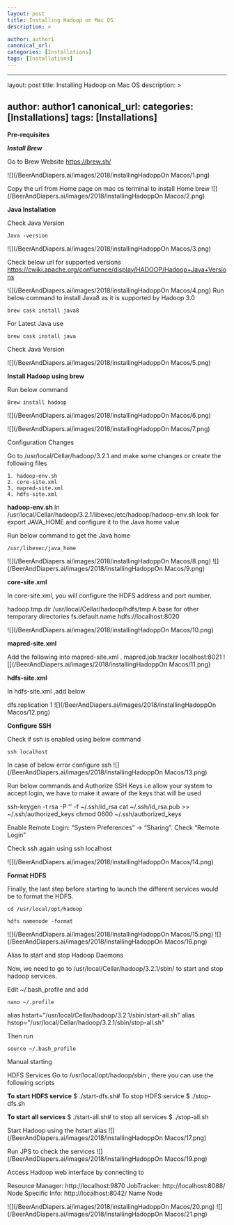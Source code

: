 ```yaml
---
layout: post
title: Installing Hadoop on Mac OS
description: >

author: author1
canonical_url:
categories: [Installations]
tags: [Installations]
---
```


---
layout: post
title: Installing Hadoop on Mac OS
description: >

author: author1
canonical_url:
categories: [Installations]
tags: [Installations]
---
**Pre-requisites**

***Install Brew***

Go to Brew Website
https://brew.sh/

![](/BeerAndDiapers.ai/images/2018/installingHadoppOn Macos/1.png)

Copy the url from Home page on mac os terminal to install Home brew
![](/BeerAndDiapers.ai/images/2018/installingHadoppOn Macos/2.png)


**Java Installation**

Check Java Version

`Java -version`

![](/BeerAndDiapers.ai/images/2018/installingHadoppOn Macos/3.png)


Check below url for supported versions
https://cwiki.apache.org/confluence/display/HADOOP/Hadoop+Java+Versions

![](/BeerAndDiapers.ai/images/2018/installingHadoppOn Macos/4.png)
Run below command to install Java8 as it is supported by Hadoop 3.0

    brew cask install java8




For Latest Java use

    brew cask install java

Check Java Version

![](/BeerAndDiapers.ai/images/2018/installingHadoppOn Macos/5.png)

**Install Hadoop using brew**

Run below command

    Brew install hadoop

![](/BeerAndDiapers.ai/images/2018/installingHadoppOn Macos/6.png)


![](/BeerAndDiapers.ai/images/2018/installingHadoppOn Macos/7.png)


Configuration Changes

Go to  /usr/local/Cellar/hadoop/3.2.1 and make some changes or create the following files

	1. hadoop-env.sh
	2. core-site.xml
	3. mapred-site.xml
	4. hdfs-site.xml

**hadoop-env.sh**
In  /usr/local/Cellar/hadoop/3.2.1/libexec/etc/hadoop/hadoop-env.sh  look for export JAVA_HOME and configure it to the Java home value

Run below command to get the Java home

    /usr/libexec/java_home

![](/BeerAndDiapers.ai/images/2018/installingHadoppOn Macos/8.png)
![](/BeerAndDiapers.ai/images/2018/installingHadoppOn Macos/9.png)




**core-site.xml**

In core-site.xml, you will configure the HDFS address and port number.

<!-- Put site-specific property overrides in this file. -->
<configuration>
  <property>
    <name>hadoop.tmp.dir</name>
    <value>/usr/local/Cellar/hadoop/hdfs/tmp</value>
    <description>A base for other temporary directories</description>             
  </property>
  <property>
    <name>fs.default.name</name>
    <value>hdfs://localhost:8020</value>
  </property>
</configuration>

![](/BeerAndDiapers.ai/images/2018/installingHadoppOn Macos/10.png)



**mapred-site.xml**


Add the following into mapred-site.xml .
<configuration>
  <property>
    <name>mapred.job.tracker</name>
    <value>localhost:8021</value>
  </property>
</configuration>
![](/BeerAndDiapers.ai/images/2018/installingHadoppOn Macos/11.png)



**hdfs-site.xml**

In hdfs-site.xml ,add below

<configuration>
  <property>
    <name>dfs.replication</name>
    <value>1</value>
  </property>
</configuration>
![](/BeerAndDiapers.ai/images/2018/installingHadoppOn Macos/12.png)


**Configure SSH**

Check if ssh is enabled using below command

    ssh localhost

In case of below error configure ssh
![](/BeerAndDiapers.ai/images/2018/installingHadoppOn Macos/13.png)

Run below commands and Authorize SSH Keys i.e allow your system to accept login, we have to make it aware of the keys that will be used

 ssh-keygen -t rsa -P '' -f ~/.ssh/id_rsa
 cat ~/.ssh/id_rsa.pub >> ~/.ssh/authorized_keys
 chmod 0600 ~/.ssh/authorized_keys

Enable Remote Login: “System Preferences” -> “Sharing”. Check “Remote Login”

Check ssh again using ssh localhost

![](/BeerAndDiapers.ai/images/2018/installingHadoppOn Macos/14.png)


**Format HDFS**

Finally, the last step before starting to launch the different services would be to format the HDFS.

    cd /usr/local/opt/hadoop

    hdfs namenode -format

![](/BeerAndDiapers.ai/images/2018/installingHadoppOn Macos/15.png)
![](/BeerAndDiapers.ai/images/2018/installingHadoppOn Macos/16.png)



Alias to start and stop Hadoop Daemons

Now, we need to go to /usr/local/Cellar/hadoop/3.2.1/sbin/ to start and stop hadoop services.

Edit ~/.bash_profile and add

    nano ~/.profile

alias hstart="/usr/local/Cellar/hadoop/3.2.1/sbin/start-all.sh"
alias hstop="/usr/local/Cellar/hadoop/3.2.1/sbin/stop-all.sh"

Then run

    source ~/.bash_profile


Manual starting

HDFS Services
Go to /usr/local/opt/hadoop/sbin , there you can use the following scripts

**To start HDFS service**
$ ./start-dfs.sh# To stop HDFS service
$ ./stop-dfs.sh


**To start all services**
$ ./start-all.sh# to stop all services
$ ./stop-all.sh



Start Hadoop using the hstart alias
![](/BeerAndDiapers.ai/images/2018/installingHadoppOn Macos/17.png)



Run JPS to check the services
![](/BeerAndDiapers.ai/images/2018/installingHadoppOn Macos/19.png)

Access Hadoop web interface by connecting to

Resource Manager: http://localhost:9870
JobTracker: http://localhost:8088/
Node Specific Info: http://localhost:8042/
Name Node

![](/BeerAndDiapers.ai/images/2018/installingHadoppOn Macos/20.png)
![](/BeerAndDiapers.ai/images/2018/installingHadoppOn Macos/21.png)
